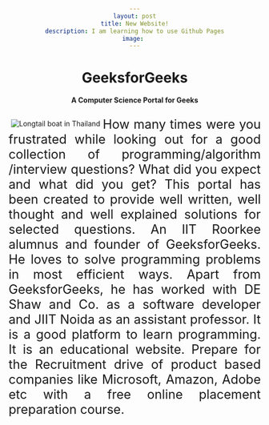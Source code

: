 ```yaml
---
layout: post
title: New Website!
description: I am learning how to use Github Pages
image: 
---
```

<!DOCTYPE html>
<html>
<head>
  <title>
    Wrapping an Image with the text
  </title>
  <style>
    body {
      margin: 20px;
      text-align: center;
    }
  
    h1 {
      color: green;
    }
  
    img {
      float: left;
      margin: 5px;
    }
  
    p {
      text-align: justify;
      font-size: 25px;
    }
  </style>
</head>
<body>
  <h1>GeeksforGeeks</h1>
  <b>
    A Computer Science
    Portal for Geeks
  </b>
  <div class="square">
    <div>
      <img src=
"https://media.geeksforgeeks.org/wp-content/uploads/20190808143838/logsm.png"
        alt="Longtail boat in Thailand">
    </div>
      
<p>
      How many times were you frustrated while looking
      out for a good collection of programming/algorithm
      /interview questions? What did you expect and what
      did you get? This portal has been created to
      provide well written, well thought and well
      explained solutions for selected questions.
      An IIT Roorkee alumnus and founder of GeeksforGeeks.
      He loves to solve programming problems in most
      efficient ways. Apart from GeeksforGeeks, he has
      worked with DE Shaw and Co. as a software developer
      and JIIT Noida as an assistant professor. It is a
      good platform to learn programming. It is an
      educational website. Prepare for the Recruitment
      drive of product based companies like Microsoft,
      Amazon, Adobe etc with a free online placement
      preparation course.
    </p>
  
  </div>
</body>
</html>
